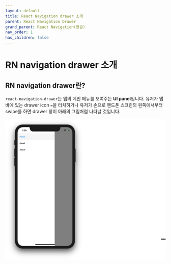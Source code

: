```yaml
---
layout: default
title: React Navigation drawer 소개
parent: React Navigation Drawer
grand_parent: React Navigation(한글)
nav_order: 1
has_children: false
---
```


# RN navigation drawer 소개

## RN navigation drawer란?

`react-navigation-drawer`는 앱의 메인 메뉴를 보여주는 **UI panel**입니다.
유저가 앱 바에 있는 drawer icon `=`을 터치하거나 유저가  손으로 핸드폰 스크린의 왼쪽에서부터 swipe를 하면 drawer 창이 아래의 그림처럼 나타날 것입니다.

![](../../images/RNdrawer/drawer_intro.png)
